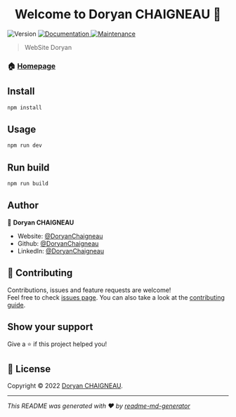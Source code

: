 <h1 align="center">Welcome to Doryan CHAIGNEAU 👋</h1>
<p>
  <img alt="Version" src="https://img.shields.io/badge/version-1.0.1-blue.svg?cacheSeconds=2592000" />
  <a href="https://github.com/DoryanChaigneau/doryanchaigneau.fr#readme" target="_blank">
    <img alt="Documentation" src="https://img.shields.io/badge/documentation-yes-brightgreen.svg" />
  </a>
  <a href="https://github.com/DoryanChaigneau/doryanchaigneau.fr/graphs/commit-activity" target="_blank">
    <img alt="Maintenance" src="https://img.shields.io/badge/Maintained%3F-yes-green.svg" />
  </a>
</p>

> WebSite Doryan

### 🏠 [Homepage](https://github.com/DoryanChaigneau/doryanchaigneau.fr#readme)

## Install

```sh
npm install
```

## Usage

```sh
npm run dev
```

## Run build

```sh
npm run build
```


## Author

👤 **Doryan CHAIGNEAU**

* Website: [@DoryanChaigneau](http://localhost:3000/) 
* Github: [@DoryanChaigneau](https://github.com/DoryanChaigneau)
* LinkedIn: [@DoryanChaigneau](https://www.linkedin.com/in/doryan-chaigneau-523b8019b/)

## 🤝 Contributing

Contributions, issues and feature requests are welcome!<br />Feel free to check [issues page](https://github.com/DoryanChaigneau/doryanchaigneau.fr/issues). You can also take a look at the [contributing guide](https://github.com/DoryanChaigneau/doryanchaigneau.fr/blob/master/CONTRIBUTING.md).

## Show your support

Give a ⭐️ if this project helped you!

## 📝 License

Copyright © 2022 [Doryan CHAIGNEAU](https://github.com/DoryanChaigneau).<br />

***
_This README was generated with ❤️ by [readme-md-generator](https://github.com/kefranabg/readme-md-generator)_